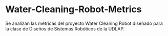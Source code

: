# Water-Cleaning-Robot-Metrics
Se analizan las métricas del proyecto Water Cleaning Robot diseñado para la clase de Diseños de Sistemas Robóticos de la UDLAP.
